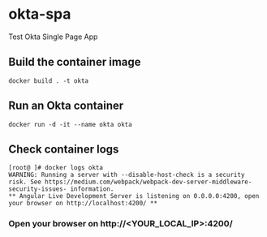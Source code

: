 # okta-spa
Test Okta Single Page App


## Build the container image

```
docker build . -t okta
```


## Run an Okta container

```
docker run -d -it --name okta okta
```


## Check container logs

```
[root@ ]# docker logs okta
WARNING: Running a server with --disable-host-check is a security risk. See https://medium.com/webpack/webpack-dev-server-middleware-security-issues- information.
** Angular Live Development Server is listening on 0.0.0.0:4200, open your browser on http://localhost:4200/ **

```

### Open your browser on http://<YOUR_LOCAL_IP>:4200/
